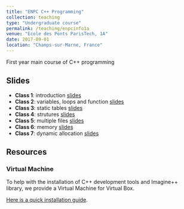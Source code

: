 ```yaml
---
title: "ENPC C++ Programming"
collection: teaching
type: "Undergraduate course"
permalink: /teaching/enpcinfo1a
venue: "Ecole des Ponts ParisTech, 1A"
date: 2017-09-01
location: "Champs-sur-Marne, France"
---
```


First year main course of C++ programming

## Slides

* **Class 1**: introduction
[slides](https://aboulch.github.io/files/teaching_enpc_1a_info/intro_01_02.pdf)
* **Class 2**: variables, loops and function
[slides](https://aboulch.github.io/files/teaching_enpc_1a_info/intro_03.pdf)
* **Class 3**: static tables
[slides](https://aboulch.github.io/files/teaching_enpc_1a_info/intro_04.pdf)
* **Class 4**: strutures
[slides](https://aboulch.github.io/files/teaching_enpc_1a_info/intro_05.pdf)
* **Class 5**: multiple files
[slides](https://aboulch.github.io/files/teaching_enpc_1a_info/intro_06.pdf)
* **Class 6**: memory
[slides](https://aboulch.github.io/files/teaching_enpc_1a_info/intro_07.pdf)
* **Class 7**: dynamic allocation 
[slides](https://aboulch.github.io/files/teaching_enpc_1a_info/intro_08.pdf)

## Resources

### Virtual Machine

To help with the installation of C++ development tools and Imagine++ library, we provide a Virtual Machine for Virtual Box.

[Here is a quick installation guide](/teaching/enpcinfo1a/vm).
